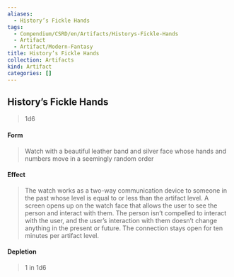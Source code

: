 ```yaml
---
aliases:
  - History’s Fickle Hands
tags:
  - Compendium/CSRD/en/Artifacts/Historys-Fickle-Hands
  - Artifact
  - Artifact/Modern-Fantasy
title: History’s Fickle Hands
collection: Artifacts
kind: Artifact
categories: []
---
```

## History’s Fickle Hands
>1d6 
#### Form
>Watch with a beautiful leather band and silver face whose hands and numbers move in a seemingly random order 
#### Effect
> The watch works as a two-way communication device to someone in the past whose level is equal to or less than the artifact level. A screen opens up on the watch face that allows the user to see the person and interact with them. The person isn’t compelled to interact with the user, and the user’s interaction with them doesn’t change anything in the present or future. The connection stays open for ten minutes per artifact level. 


#### Depletion 
>1 in 1d6